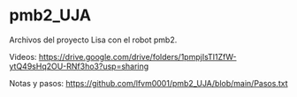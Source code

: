 # pmb2_UJA
Archivos del proyecto Lisa con el robot pmb2.

Videos: https://drive.google.com/drive/folders/1pmpjIsTI1ZfW-ytQ49sHq2OU-RNf3ho3?usp=sharing


Notas y pasos: https://github.com/lfvm0001/pmb2_UJA/blob/main/Pasos.txt
